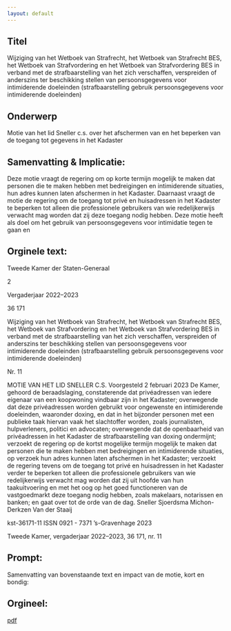 ```yaml
---
layout: default
---
```

## Titel
Wijziging van het Wetboek van Strafrecht, het Wetboek van Strafrecht BES, het Wetboek van Strafvordering en het Wetboek van Strafvordering BES in verband met de strafbaarstelling van het zich verschaffen, verspreiden of anderszins ter beschikking stellen van persoonsgegevens voor intimiderende doeleinden (strafbaarstelling gebruik persoonsgegevens voor intimiderende doeleinden)
## Onderwerp
Motie van het lid Sneller c.s. over het afschermen van en het beperken van de toegang tot gegevens in het Kadaster
## Samenvatting & Implicatie:

Deze motie vraagt de regering om op korte termijn mogelijk te maken dat personen die te maken hebben met bedreigingen en intimiderende situaties, hun adres kunnen laten afschermen in het Kadaster. Daarnaast vraagt de motie de regering om de toegang tot privé en huisadressen in het Kadaster te beperken tot alleen die professionele gebruikers van wie redelijkerwijs verwacht mag worden dat zij deze toegang nodig hebben. Deze motie heeft als doel om het gebruik van persoonsgegevens voor intimidatie tegen te gaan en
## Orginele text:


Tweede Kamer der Staten-Generaal

2

Vergaderjaar 2022–2023

36 171

Wijziging van het Wetboek van Strafrecht, het
Wetboek van Strafrecht BES, het Wetboek van
Strafvordering en het Wetboek van
Strafvordering BES in verband met de
strafbaarstelling van het zich verschaffen,
verspreiden of anderszins ter beschikking
stellen van persoonsgegevens voor
intimiderende doeleinden (strafbaarstelling
gebruik persoonsgegevens voor intimiderende
doeleinden)

Nr. 11

MOTIE VAN HET LID SNELLER C.S.
Voorgesteld 2 februari 2023
De Kamer,
gehoord de beraadslaging,
constaterende dat privéadressen van iedere eigenaar van een
koopwoning vindbaar zijn in het Kadaster;
overwegende dat deze privéadressen worden gebruikt voor ongewenste
en intimiderende doeleinden, waaronder doxing, en dat in het bijzonder
personen met een publieke taak hiervan vaak het slachtoffer worden,
zoals journalisten, hulpverleners, politici en advocaten;
overwegende dat de openbaarheid van privéadressen in het Kadaster de
strafbaarstelling van doxing ondermijnt;
verzoekt de regering op de kortst mogelijke termijn mogelijk te maken dat
personen die te maken hebben met bedreigingen en intimiderende
situaties, op verzoek hun adres kunnen laten afschermen in het Kadaster;
verzoekt de regering tevens om de toegang tot privé en huisadressen in
het Kadaster verder te beperken tot alleen die professionele gebruikers
van wie redelijkerwijs verwacht mag worden dat zij uit hoofde van hun
taakuitvoering en met het oog op het goed functioneren van de vastgoedmarkt deze toegang nodig hebben, zoals makelaars, notarissen en banken;
en gaat over tot de orde van de dag.
Sneller
Sjoerdsma
Michon-Derkzen
Van der Staaij

kst-36171-11
ISSN 0921 - 7371
’s-Gravenhage 2023

Tweede Kamer, vergaderjaar 2022–2023, 36 171, nr. 11


## Prompt:
Samenvatting van bovenstaande text en impact van de motie, kort en bondig:

## Orgineel:
[pdf](https://gegevensmagazijn.tweedekamer.nl/OData/v4/2.0/Document(9208c4e4-33ef-4a27-be0c-c70e8008941b)/resource)
